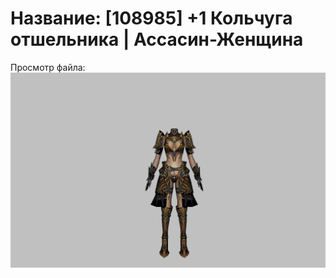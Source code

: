 # Название: [108985] +1 Кольчуга отшельника | Ассасин-Женщина

Просмотр файла:
![p070033.png](p070033.png)